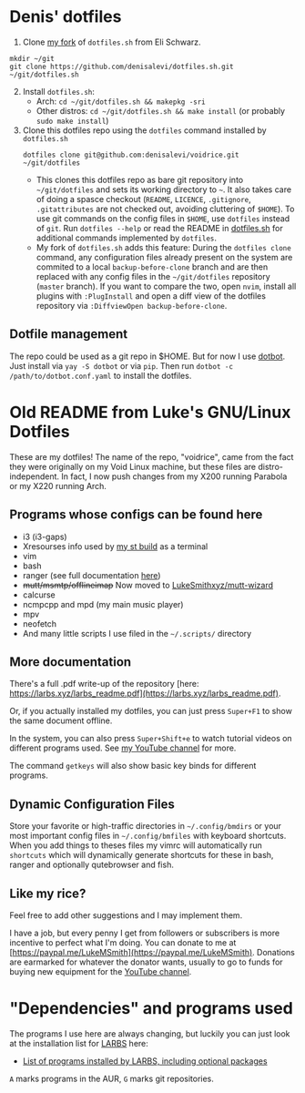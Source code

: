 # Denis' dotfiles

1. Clone [my fork](https://github.com/denisalevi/dotfiles.sh) of `dotfiles.sh` from Eli Schwarz.
  ```
  mkdir ~/git
  git clone https://github.com/denisalevi/dotfiles.sh.git ~/git/dotfiles.sh
  ```
2. Install `dotfiles.sh`:
   - Arch: `cd ~/git/dotfiles.sh && makepkg -sri`
   - Other distros: `cd ~/git/dotfiles.sh && make install` (or probably `sudo make install`)
3. Clone this dotfiles repo using the `dotfiles` command installed by `dotfiles.sh`
   ```
   dotfiles clone git@github.com:denisalevi/voidrice.git ~/git/dotfiles
   ```
   - This clones this dotfiles repo as bare git repository into `~/git/dotfiles` and sets its working directory to `~`. It also takes care of doing a spasce checkout (`README`, `LICENCE`, `.gitignore`, `.gitattributes` are not checked out, avoiding cluttering of `$HOME`). To use git commands on the config files in `$HOME`, use `dotfiles` instead of `git`. Run `dotfiles --help` or read the README in [dotfiles.sh](https://github.com/denisalevi/dotfiles.sh) for additional commands implemented by `dotfiles`.
   - My fork of `dotfiles.sh` adds this feature: During the `dotfiles clone` command, any configuration files already present on the system are commited to a local `backup-before-clone` branch and are then replaced with any config files in the `~/git/dotfiles` repository (`master` branch). If you want to compare the two, open `nvim`, install all plugins with `:PlugInstall` and open a diff view of the dotfiles repository via `:DiffviewOpen backup-before-clone`.

## Dotfile management
The repo could be used as a git repo in $HOME. But for now I use
[dotbot](https://github.com/anishathalye/dotbot?tab=readme-ov-file#getting-started).
Just install via `yay -S dotbot` or via `pip`. Then run `dotbot -c
/path/to/dotbot.conf.yaml` to install the dotfiles.

# Old README from Luke's GNU/Linux Dotfiles

These are my dotfiles! The name of the repo, "voidrice", came from the fact they were originally on my Void Linux machine, but these files are distro-independent. In fact, I now push changes from my X200 running Parabola or my X220 running Arch.

## Programs whose configs can be found here

+ i3 (i3-gaps)
+ Xresourses info used by [my st build](https://github.com/lukesmithxyz/st) as a terminal
+ vim
+ bash
+ ranger (see full documentation [here](.config/ranger/luke_ranger_readme.md))
+ ~~mutt/msmtp/offlineimap~~ Now moved to [LukeSmithxyz/mutt-wizard](https://github.com/LukeSmithxyz/mutt-wizard)
+ calcurse
+ ncmpcpp and mpd (my main music player)
+ mpv
+ neofetch
+ And many little scripts I use filed in the `~/.scripts/` directory

## More documentation

There's a full .pdf write-up of the repository [here: https://larbs.xyz/larbs_readme.pdf](https://larbs.xyz/larbs_readme.pdf).

Or, if you actually installed my dotfiles, you can just press `Super+F1` to
show the same document offline.

In the system, you can also press `Super+Shift+e` to watch tutorial videos on
different programs used. See [my YouTube channel](https://youtube.com/c/LukeSmithxyz) for more.

The command `getkeys` will also show basic key binds for different programs.

## Dynamic Configuration Files

Store your favorite or high-traffic directories in `~/.config/bmdirs` or your most
important config files in `~/.config/bmfiles` with keyboard shortcuts. When you add
things to theses files my vimrc will automatically run `shortcuts` which will
dynamically generate shortcuts for these in bash, ranger and optionally
qutebrowser and fish.

## Like my rice?

Feel free to add other suggestions and I may implement them.

I have a job, but every penny I get from followers or subscribers is more incentive to perfect what I'm doing.
You can donate to me at [https://paypal.me/LukeMSmith](https://paypal.me/LukeMSmith).
Donations are earmarked for whatever the donator wants, usually to go to funds for buying new equipment for the [YouTube channel](https://youtube.com/c/LukeSmithxyz).

# "Dependencies" and programs used

The programs I use here are always changing, but luckily you can just look at the installation list for [LARBS](http://larbs.xyz) here:

+ [List of programs installed by LARBS, including optional packages](https://github.com/LukeSmithxyz/LARBS/blob/master/progs.csv)

`A` marks programs in the AUR, `G` marks git repositories.
